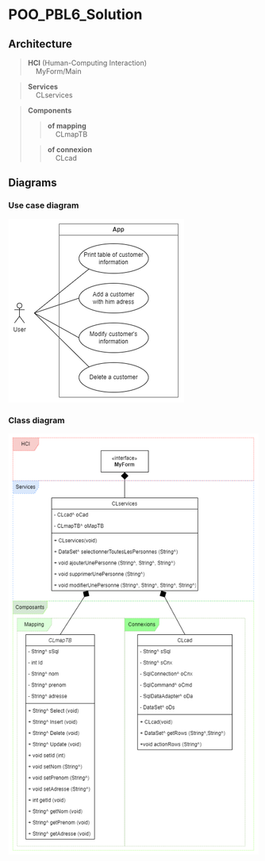 # POO_PBL6_Solution

## Architecture 
> **HCI** (Human-Computing Interaction)  
> &nbsp;&nbsp;&nbsp; MyForm/Main


> **Services**  
> &nbsp;&nbsp;&nbsp; CLservices


> **Components**  
> >**of mapping**  
> >&nbsp;&nbsp;&nbsp; CLmapTB
>
> >**of connexion**  
> >&nbsp;&nbsp;&nbsp; CLcad


## Diagrams

### Use case diagram
![/chemin/access/image.jpg "Class diagram"](https://github.com/FlorentMS/POO_PBL6_Solution/blob/e4aa4df9c9dea5f552bbfc3c05a26401894dcbec/POO_PBL6_Use%20case.drawio.png)

### Class diagram
![/chemin/access/image.jpg "Class diagram"](https://github.com/FlorentMS/POO_PBL6_Solution/blob/e4aa4df9c9dea5f552bbfc3c05a26401894dcbec/POO_PBL6_Class.drawio.png)

<!--- ### Sequence diagrams
![/chemin/access/image.jpg "Loading data diagram"]()  
*Loading data diagram*

![/chemin/access/image.jpg "Insert diagram"]()  
*Insert diagram*

![/chemin/access/image.jpg "Update diagram"]()  
*Update diagram*

![/chemin/access/image.jpg "Delete diagram"]()  
*Delete diagram*



### Activities diagrams
![/chemin/access/image.jpg "Launch code diagram"]()  
*Launch code diagram*
--->
